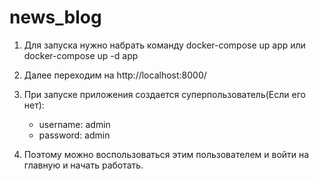 # news_blog
1. Для запуска нужно набрать команду docker-compose up app или docker-compose up -d app

2. Далее переходим на http://localhost:8000/
3. При запуске приложения создается суперпользователь(Если его нет):
   - username: admin 
   - password: admin
4. Поэтому можно воспользоваться этим пользователем и войти на главную 
и начать работать.



